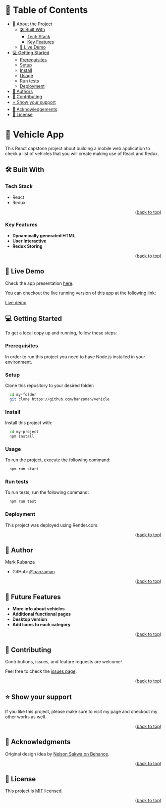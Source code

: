 <a name="readme-top"></a>

# 📗 Table of Contents

- [📖 About the Project](#about-project)
  - [🛠 Built With](#built-with)
    - [Tech Stack](#tech-stack)
    - [Key Features](#key-features)
  - [🚀 Live Demo](#live-demo)
- [💻 Getting Started](#getting-started)
  - [Prerequisites](#prerequisites)
  - [Setup](#setup)
  - [Install](#install)
  - [Usage](#usage)
  - [Run tests](#run-tests)
  - [Deployment](#deployment)
- [👤 Authors](#author)
- [🤝 Contributing](#contributing)
- [⭐️ Show your support](#support)
- [🙏 Acknowledgements](#acknowledgements)
- [📝 License](#license)

<!-- PROJECT DESCRIPTION -->

# 📖 Vehicle App <a name="about-project"></a>

This React capstone project about building a mobile web application to check a list of vehicles that you will create making use of React and Redux.
## 🛠 Built With <a name="built-with"></a>

### Tech Stack <a name="tech-stack"></a>

<ul>
  <li>React</li>
  <li>Redux</li>
</ul>

<p align="right">(<a href="#readme-top">back to top</a>)</p>

### Key Features <a name="key-features"></a>

- **Dynamically generated HTML**
- **User Interactive**
- **Redux Storing**

<p align="right">(<a href="#readme-top">back to top</a>)</p>

<!-- LIVE DEMO -->

## 🚀 Live Demo <a name="live-demo"></a>

Check the app presentation [here](https://www.loom.com/share/fac90e263eb34d9bba3c0df18ebb5491).

You can checkout the live running version of this app at the following link:

[Live demo](https://vehicles-app.onrender.com/)

<!-- GETTING STARTED -->

## 💻 Getting Started <a name="getting-started"></a>

To get a local copy up and running, follow these steps:

### Prerequisites

In order to run this project you need to have Node.js installed in your environment.

### Setup

Clone this repository to your desired folder:

```sh
  cd my-folder
  git clone https://github.com/banzaman/vehicle
```

### Install

Install this project with:

```sh
  cd my-project
  npm install
```

### Usage

To run the project, execute the following command:

```sh
  npm run start
```

### Run tests

To run tests, run the following command:

```sh
  npm run test
```

### Deployment

This project was deployed using Render.com.

<p align="right">(<a href="#readme-top">back to top</a>)</p>

<!-- AUTHOR -->

## 👤 Author <a name="author"></a>

Mark Rubanza

- GitHub: [@banzaman](https://github.com/banzaman)

<p align="right">(<a href="#readme-top">back to top</a>)</p>

<!-- FUTURE FEATURES -->

## 🔭 Future Features <a name="future-features"></a>

- **More info about vehicles**
- **Additional functional pages**
- **Desktop version**
- **Add Icons to each category**

<p align="right">(<a href="#readme-top">back to top</a>)</p>

<!-- CONTRIBUTING -->

## 🤝 Contributing <a name="contributing"></a>

Contributions, issues, and feature requests are welcome!

Feel free to check the [issues page](https://github.com/banzaman/vehicle/issues).

<p align="right">(<a href="#readme-top">back to top</a>)</p>

<!-- SUPPORT -->

## ⭐️ Show your support <a name="support"></a>

If you like this project, please make sure to visit my page and checkout my other works as well.

<p align="right">(<a href="#readme-top">back to top</a>)</p>

<!-- ACKNOWLEDGEMENTS -->

## 🙏 Acknowledgments <a name="acknowledgements"></a>

Original design idea by [Nelson Sakwa on Behance](https://www.behance.net/gallery/31579789/Ballhead-App-%28Free-PSDs%29).

<p align="right">(<a href="#readme-top">back to top</a>)<tra/p>

<!-- LICENSE -->

## 📝 License <a name="license"></a>

This project is [MIT](./MIT.md) licensed.

<p align="right">(<a href="#readme-top">back to top</a>)</p>
